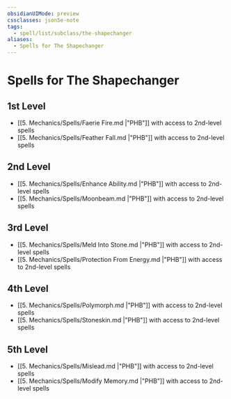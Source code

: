 ```yaml
---
obsidianUIMode: preview
cssclasses: json5e-note
tags:
  - spell/list/subclass/the-shapechanger
aliases:
  - Spells for The Shapechanger
---
```

# Spells for The Shapechanger

## 1st Level

- [[5. Mechanics/Spells/Faerie Fire.md \|"PHB"]] with access to 2nd-level spells
- [[5. Mechanics/Spells/Feather Fall.md \|"PHB"]] with access to 2nd-level spells

## 2nd Level

- [[5. Mechanics/Spells/Enhance Ability.md \|"PHB"]] with access to 2nd-level spells
- [[5. Mechanics/Spells/Moonbeam.md \|"PHB"]] with access to 2nd-level spells

## 3rd Level

- [[5. Mechanics/Spells/Meld Into Stone.md \|"PHB"]] with access to 2nd-level spells
- [[5. Mechanics/Spells/Protection From Energy.md \|"PHB"]] with access to 2nd-level spells

## 4th Level

- [[5. Mechanics/Spells/Polymorph.md \|"PHB"]] with access to 2nd-level spells
- [[5. Mechanics/Spells/Stoneskin.md \|"PHB"]] with access to 2nd-level spells

## 5th Level

- [[5. Mechanics/Spells/Mislead.md \|"PHB"]] with access to 2nd-level spells
- [[5. Mechanics/Spells/Modify Memory.md \|"PHB"]] with access to 2nd-level spells
